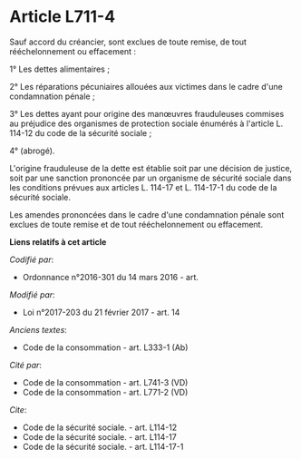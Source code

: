# Article L711-4

Sauf accord du créancier, sont exclues de toute remise, de tout rééchelonnement ou effacement :

1° Les dettes alimentaires ;

2° Les réparations pécuniaires allouées aux victimes dans le cadre d'une condamnation pénale ;

3° Les dettes ayant pour origine des manœuvres frauduleuses commises au préjudice des organismes de protection sociale
énumérés à l'article L. 114-12 du code de la sécurité sociale ;

4° (abrogé).

L'origine frauduleuse de la dette est établie soit par une décision de justice, soit par une sanction prononcée par un
organisme de sécurité sociale dans les conditions prévues aux articles L. 114-17 et L. 114-17-1 du code de la sécurité
sociale.

Les amendes prononcées dans le cadre d'une condamnation pénale sont exclues de toute remise et de tout rééchelonnement ou
effacement.

**Liens relatifs à cet article**

_Codifié par_:

  - Ordonnance n°2016-301 du 14 mars 2016 - art.

_Modifié par_:

  - Loi n°2017-203 du 21 février 2017 - art. 14

_Anciens textes_:

  - Code de la consommation - art. L333-1 (Ab)

_Cité par_:

  - Code de la consommation - art. L741-3 (VD)
  - Code de la consommation - art. L771-2 (VD)

_Cite_:

  - Code de la sécurité sociale. - art. L114-12
  - Code de la sécurité sociale. - art. L114-17
  - Code de la sécurité sociale. - art. L114-17-1

